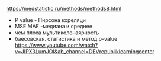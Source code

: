 https://medstatistic.ru/methods/methods8.html

* P value - Пирсона кореляци
* MSE MAE -медиана и среднее
* чем плоха мультиколенаярность
* баесовская. статистика и метод p-value
https://www.youtube.com/watch?v=JIPX3LumJOI&ab_channel=DEVrepubliklearningcenter
